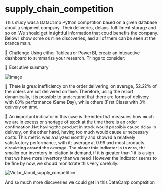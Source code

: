 # supply_chain_competition

This study was a DataCamp Python competition based on a given database about a shipment company. Their deliveries, delays, fulfillment storage and so on. 
We should get insightful information that could benefits the company. Below I show some os mine discoveries, and all of them can be seen at the branch main. 


💪 Challenge
Using either Tableau or Power BI, create an interactive dashboard to summarize your research. Things to consider:

🧾 Executive summary

![image](https://github.com/victortaouil/supply_chain_competition/assets/119637079/34e298c7-4ec0-47cf-9321-aee30552293e)


🛑 There is great inefficiency on the order delivering, on average, 52.22% of the orders are not delivered on time. Therefore, using the report dynamically, it is possible to understand that there are forms of delivery with 80% performance (Same Day), while others (First Class) with 3% delivery on time.

🛑 An important indicator in this case is the index that measures how much we are in excess or shortage of stock at the time there is an order confirmation.Not having the product in stock would possibly cause delay in delivery, on the other hand, having too much would cause unnecessary costs. This metric was analyzed monthly and showed a relatively satisfactory performance, with its average at 0.99 and most products circulating around the average. The closer this indicator is to zero, the smaller our inventory in relation to demand, if it is greater than 1 it is a sign that we have more inventory than we need. However the indicator seems to be fine by now, we should monitorate this very carefully.


![Victor_taouil_supply_competition](https://github.com/victortaouil/supply_chain_competition/assets/119637079/d75cec32-414f-4970-8b35-7234b9e2d589)


And so much more discoveries we could get in this DataCamp competition
